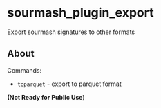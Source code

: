 # sourmash_plugin_export

Export sourmash signatures to other formats

## About

Commands:

- `toparquet` - export to parquet format


**(Not Ready for Public Use)**